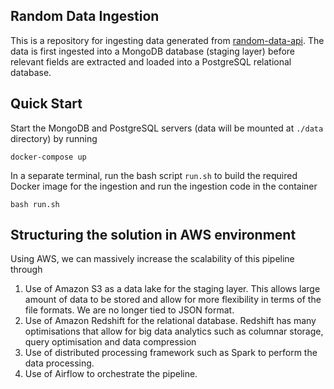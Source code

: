 ## Random Data Ingestion
This is a repository for ingesting data generated from [random-data-api](https://random-data-api.com/).
The data is first ingested into a MongoDB database (staging layer) before relevant fields are extracted
and loaded into a PostgreSQL relational database.

## Quick Start
Start the MongoDB and PostgreSQL servers (data will be mounted at `./data` directory) by running
```
docker-compose up
```
In a separate terminal, run the bash script `run.sh` to build the required Docker 
image for the ingestion and run the ingestion code in the container
```
bash run.sh
```

## Structuring the solution in AWS environment
Using AWS, we can massively increase the scalability of this pipeline through
1. Use of Amazon S3 as a data lake for the staging layer. 
This allows large amount of data to be stored and allow for more flexibility in terms of the file formats. 
We are no longer tied to JSON format.
2. Use of Amazon Redshift for the relational database. Redshift has many optimisations that allow for big data analytics
such as columnar storage, query optimisation and data compression
3. Use of distributed processing framework such as Spark to perform the data processing.
4. Use of Airflow to orchestrate the pipeline.